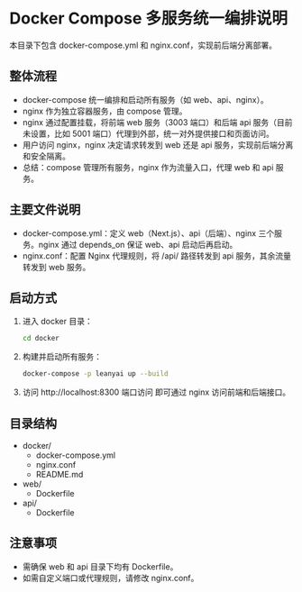 # Docker Compose 多服务统一编排说明

本目录下包含 docker-compose.yml 和 nginx.conf，实现前后端分离部署。

## 整体流程
- docker-compose 统一编排和启动所有服务（如 web、api、nginx）。
- nginx 作为独立容器服务，由 compose 管理。
- nginx 通过配置挂载，将前端 web 服务（3003 端口）和后端 api 服务（目前未设置，比如 5001 端口）代理到外部，统一对外提供接口和页面访问。
- 用户访问 nginx，nginx 决定请求转发到 web 还是 api 服务，实现前后端分离和安全隔离。
- 总结：compose 管理所有服务，nginx 作为流量入口，代理 web 和 api 服务。

## 主要文件说明
- docker-compose.yml：定义 web（Next.js）、api（后端）、nginx 三个服务。nginx 通过 depends_on 保证 web、api 启动后再启动。
- nginx.conf：配置 Nginx 代理规则，将 /api/ 路径转发到 api 服务，其余流量转发到 web 服务。

## 启动方式
1. 进入 docker 目录：
   ```bash
   cd docker
   ```
2. 构建并启动所有服务：
   ```bash
   docker-compose -p leanyai up --build
   ```
3. 访问 http://localhost:8300 端口访问 即可通过 nginx 访问前端和后端接口。

## 目录结构
- docker/
  - docker-compose.yml
  - nginx.conf
  - README.md
- web/
  - Dockerfile
- api/
  - Dockerfile

## 注意事项
- 需确保 web 和 api 目录下均有 Dockerfile。
- 如需自定义端口或代理规则，请修改 nginx.conf。

